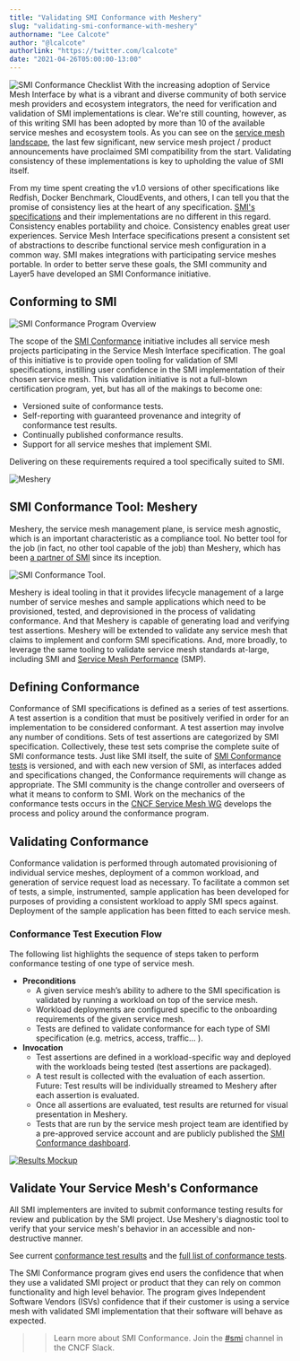 ```yaml
---
title: "Validating SMI Conformance with Meshery"
slug: "validating-smi-conformance-with-meshery"
authorname: "Lee Calcote"
author: "@lcalcote"
authorlink: "https://twitter.com/lcalcote"
date: "2021-04-26T05:00:00-13:00"
---
```


![SMI Conformance Checklist](/img/blog/validating-smi-conformance-with-meshery/smi-conformance.png#left)
With the increasing adoption of Service Mesh Interface by what is a vibrant and diverse community of both service mesh providers and ecosystem integrators, the need for verification and validation of SMI implementations is clear. We're still counting, however, as of this writing SMI has been adopted by more than 10 of the available service meshes and ecosystem tools. As you can see on the [service mesh landscape](https://layer5.io/service-mesh-landscape), the last few significant, new service mesh project / product announcements have proclaimed SMI compatibility from the start. Validating consistency of these implementations is key to upholding the value of SMI itself.

From my time spent creating the v1.0 versions of other specifications like Redfish, Docker Benchmark, CloudEvents, and others, I can tell you that the promise of consistency lies at the heart of any specification. [SMI's specifications](https://github.com/servicemeshinterface/smi-spec) and their implementations are no different in this regard. Consistency enables portability and choice. Consistency enables great user experiences. Service Mesh Interface specifications present a consistent set of abstractions to describe functional service mesh configuration in a common way. SMI makes integrations with participating service meshes portable. In order to better serve these goals, the SMI community and Layer5 have developed an SMI Conformance initiative.

## Conforming to SMI

![SMI Conformance Program Overview](/img/blog/validating-smi-conformance-with-meshery/smi-comformance-initiative-overview.png)

The scope of the [SMI Conformance](https://layer5.io/projects/service-mesh-interface-conformance) initiative includes all service mesh projects participating in the Service Mesh Interface specification. The goal of this initiative is to provide open tooling for validation of SMI specifications, instilling user confidence in the SMI implementation of their chosen service mesh. This validation initiative is not a full-blown certification program, yet, but has all of the makings to become one:

- Versioned suite of conformance tests.
- Self-reporting with guaranteed provenance and integrity of conformance test results.
- Continually published conformance results.
- Support for all service meshes that implement SMI.

Delivering on these requirements required a tool specifically suited to SMI.

![Meshery](/img/blog/validating-smi-conformance-with-meshery/meshery-logo-light-text-side.svg#center)

## SMI Conformance Tool: Meshery

Meshery, the service mesh management plane, is service mesh agnostic, which is an important characteristic as a compliance tool. No better tool for the job (in fact, no other tool capable of the job) than Meshery, which has been [a partner of SMI](https://meshery.io/blog/a-standard-interface-for-service-meshes) since its inception.

![SMI Conformance Tool](/img/blog/validating-smi-conformance-with-meshery/meshery-service-mesh-compliance-tool.png).

Meshery is ideal tooling in that it provides lifecycle management of a large number of service meshes and sample applications which need to be provisioned, tested, and deprovisioned in the process of validating conformance. And that Meshery is capable of generating load and verifying test assertions. Meshery will be extended to validate any service mesh that claims to implement and conform SMI specifications. And, more broadly, to leverage the same tooling to validate service mesh standards at-large, including SMI and [Service Mesh Performance](https://smp-spec.io) (SMP).

## Defining Conformance

Conformance of SMI specifications is defined as a series of test assertions. A test assertion is a condition that must be positively verified in order for an implementation to be considered conformant. A test assertion may involve any number of conditions. Sets of test assertions are categorized by SMI specification. Collectively, these test sets comprise the complete suite of SMI conformance tests. Just like SMI itself, the suite of [SMI Conformance tests](https://layer5.io/projects/service-mesh-interface-conformance) is versioned, and with each new version of SMI, as interfaces added and specifications changed, the Conformance requirements will change as appropriate. The SMI community is the change controller and overseers of what it means to conform to SMI. Work on the mechanics of the conformance tests occurs in the [CNCF Service Mesh WG](https://github.com/cncf/sig-network/tree/master/service-mesh-wg) develops the process and policy around the conformance program.

## Validating Conformance

Conformance validation is performed through automated provisioning of individual service meshes, deployment of a common workload, and generation of service request load as necessary. To facilitate a common set of tests, a simple, instrumented, sample application has been developed for purposes of providing a consistent workload to apply SMI specs against. Deployment of the sample application has been fitted to each service mesh.

### Conformance Test Execution Flow

The following list highlights the sequence of steps taken to perform conformance testing of one type of service mesh.

- **Preconditions**
  - A given service mesh’s ability to adhere to the SMI specification is validated by running a workload on top of the service mesh.
  - Workload deployments are configured specific to the onboarding requirements of the given service mesh.
  - Tests are defined to validate conformance for each type of SMI specification (e.g. metrics, access, traffic… ).
- **Invocation**
  - Test assertions are defined in a workload-specific way and deployed with the workloads being tested (test assertions are packaged).
  - A test result is collected with the evaluation of each assertion. Future: Test results will be individually streamed to Meshery after each assertion is evaluated.
  - Once all assertions are evaluated, test results are returned for visual presentation in Meshery.
  - Tests that are run by the service mesh project team are identified by a pre-approved service account and are publicly published the [SMI Conformance dashboard](https://meshery.io/service-mesh-interface).

[![Results Mockup](/img/blog/validating-smi-conformance-with-meshery/smi-conformance-results.svg#center)](https://meshery.io/service-mesh-interface)

## Validate Your Service Mesh's Conformance

All SMI implementers are invited to submit conformance testing results for review and publication by the SMI project. Use Meshery's diagnostic tool to verify that your service mesh's behavior in an accessible and non-destructive manner.

See current [conformance test results](https://meshery.io/service-mesh-interface) and the [full list of conformance tests](https://layer5.io/projects/service-mesh-interface-conformance).

The SMI Conformance program gives end users the confidence that when they use a validated SMI project or product that they can rely on common functionality and high level behavior. The program gives Independent Software Vendors (ISVs) confidence that if their customer is using a service mesh with validated SMI implementation that their software will behave as expected.

> > Learn more about SMI Conformance. Join the [#smi](https://cloud-native.slack.com/messages/smi) channel in the CNCF Slack.
